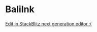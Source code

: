 # BaliInk

[Edit in StackBlitz next generation editor ⚡️](https://stackblitz.com/~/github.com/krazor94/BaliInk)